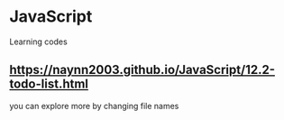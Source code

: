 # JavaScript
Learning codes
## https://naynn2003.github.io/JavaScript/12.2-todo-list.html
you can explore more by changing file names
